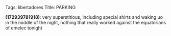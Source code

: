 Tags: libertadores
Title: PARKING
  
**(172939781918)**: very superstitious, including special shirts and waking uo in the middle of the night, nothing that really worked against the equatorians of emelec tonight